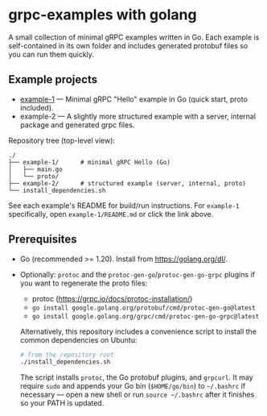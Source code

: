 # grpc-examples with golang

A small collection of minimal gRPC examples written in Go. Each example is self-contained in its own folder and includes generated protobuf files so you can run them quickly.

## Example projects

- [example-1](example-1/README.md) — Minimal gRPC "Hello" example in Go (quick start, proto included).
- example-2 — A slightly more structured example with a server, internal package and generated grpc files.

Repository tree (top-level view):

```
./
├── example-1/      # minimal gRPC Hello (Go)
│   ├── main.go
│   └── proto/
├── example-2/      # structured example (server, internal, proto)
└── install_dependencies.sh
```

See each example's README for build/run instructions. For `example-1` specifically, open `example-1/README.md` or click the link above.

## Prerequisites

- Go (recommended >= 1.20). Install from https://golang.org/dl/.
- Optionally: `protoc` and the `protoc-gen-go`/`protoc-gen-go-grpc` plugins if you want to regenerate the proto files:
  - protoc (https://grpc.io/docs/protoc-installation/)
  - `go install google.golang.org/protobuf/cmd/protoc-gen-go@latest`
  - `go install google.golang.org/grpc/cmd/protoc-gen-go-grpc@latest`

  Alternatively, this repository includes a convenience script to install the common dependencies on Ubuntu:

  ```bash
  # from the repository root
  ./install_dependencies.sh
  ```

  The script installs `protoc`, the Go protobuf plugins, and `grpcurl`. It may require `sudo` and appends your Go bin (`$HOME/go/bin`) to `~/.bashrc` if necessary — open a new shell or run `source ~/.bashrc` after it finishes so your PATH is updated.
